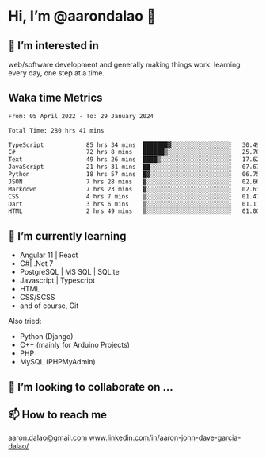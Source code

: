 # __Hi, I’m @aarondalao__ 👋 
## 👀 I’m interested in 
web/software development and generally making things work.
learning every day, one step at a time. 

## Waka time Metrics
<!--START_SECTION:waka-->

```txt
From: 05 April 2022 - To: 29 January 2024

Total Time: 280 hrs 41 mins

TypeScript            85 hrs 34 mins  ███████▓░░░░░░░░░░░░░░░░░   30.49 %
C#                    72 hrs 8 mins   ██████▒░░░░░░░░░░░░░░░░░░   25.70 %
Text                  49 hrs 26 mins  ████▒░░░░░░░░░░░░░░░░░░░░   17.62 %
JavaScript            21 hrs 31 mins  ██░░░░░░░░░░░░░░░░░░░░░░░   07.67 %
Python                18 hrs 57 mins  █▓░░░░░░░░░░░░░░░░░░░░░░░   06.75 %
JSON                  7 hrs 28 mins   ▓░░░░░░░░░░░░░░░░░░░░░░░░   02.66 %
Markdown              7 hrs 23 mins   ▓░░░░░░░░░░░░░░░░░░░░░░░░   02.63 %
CSS                   4 hrs 7 mins    ▒░░░░░░░░░░░░░░░░░░░░░░░░   01.47 %
Dart                  3 hrs 6 mins    ▒░░░░░░░░░░░░░░░░░░░░░░░░   01.11 %
HTML                  2 hrs 49 mins   ▒░░░░░░░░░░░░░░░░░░░░░░░░   01.00 %
```

<!--END_SECTION:waka-->

## 🌱 I’m currently learning 

- Angular 11 | React 
- C#| .Net 7
- PostgreSQL | MS SQL | SQLite
- Javascript | Typescript
- HTML 
- CSS/SCSS
- and of course, Git 


Also tried:
- Python (Django)
- C++ (mainly for Arduino Projects)
- PHP
- MySQL (PHPMyAdmin)


## 💞️ I’m looking to collaborate on ...

## 📫 How to reach me 
aaron.dalao@gmail.com
www.linkedin.com/in/aaron-john-dave-garcia-dalao/

<!---
aarondalao/aarondalao is a ✨ special ✨ repository because its `README.md` (this file) appears on your GitHub profile.
You can click the Preview link to take a look at your changes.
--->

